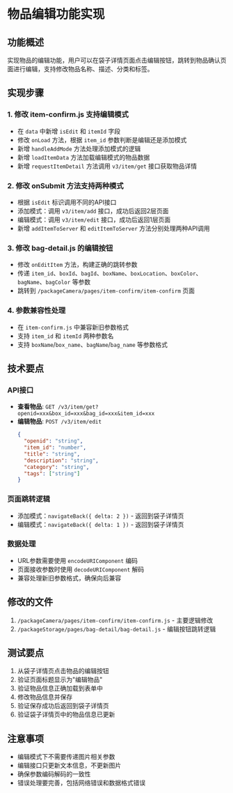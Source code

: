 # 物品编辑功能实现

## 功能概述
实现物品的编辑功能，用户可以在袋子详情页面点击编辑按钮，跳转到物品确认页面进行编辑，支持修改物品名称、描述、分类和标签。

## 实现步骤

### 1. 修改 item-confirm.js 支持编辑模式
- 在 `data` 中新增 `isEdit` 和 `itemId` 字段
- 修改 `onLoad` 方法，根据 `item_id` 参数判断是编辑还是添加模式
- 新增 `handleAddMode` 方法处理添加模式的逻辑
- 新增 `loadItemData` 方法加载编辑模式的物品数据
- 新增 `requestItemDetail` 方法调用 `v3/item/get` 接口获取物品详情

### 2. 修改 onSubmit 方法支持两种模式
- 根据 `isEdit` 标识调用不同的API接口
- 添加模式：调用 `v3/item/add` 接口，成功后返回2层页面
- 编辑模式：调用 `v3/item/edit` 接口，成功后返回1层页面
- 新增 `addItemToServer` 和 `editItemToServer` 方法分别处理两种API调用

### 3. 修改 bag-detail.js 的编辑按钮
- 修改 `onEditItem` 方法，构建正确的跳转参数
- 传递 `item_id`、`boxId`、`bagId`、`boxName`、`boxLocation`、`boxColor`、`bagName`、`bagColor` 等参数
- 跳转到 `/packageCamera/pages/item-confirm/item-confirm` 页面

### 4. 参数兼容性处理
- 在 `item-confirm.js` 中兼容新旧参数格式
- 支持 `item_id` 和 `itemId` 两种参数名
- 支持 `boxName`/`box_name`、`bagName`/`bag_name` 等参数格式

## 技术要点

### API接口
- **查看物品**: `GET /v3/item/get?openid=xxx&box_id=xxx&bag_id=xxx&item_id=xxx`
- **编辑物品**: `POST /v3/item/edit`
  ```json
  {
    "openid": "string",
    "item_id": "number",
    "title": "string",
    "description": "string",
    "category": "string",
    "tags": ["string"]
  }
  ```

### 页面跳转逻辑
- 添加模式：`navigateBack({ delta: 2 })` - 返回到袋子详情页
- 编辑模式：`navigateBack({ delta: 1 })` - 返回到袋子详情页

### 数据处理
- URL参数需要使用 `encodeURIComponent` 编码
- 页面接收参数时使用 `decodeURIComponent` 解码
- 兼容处理新旧参数格式，确保向后兼容

## 修改的文件
1. `/packageCamera/pages/item-confirm/item-confirm.js` - 主要逻辑修改
2. `/packageStorage/pages/bag-detail/bag-detail.js` - 编辑按钮跳转逻辑

## 测试要点
1. 从袋子详情页点击物品的编辑按钮
2. 验证页面标题显示为"编辑物品"
3. 验证物品信息正确加载到表单中
4. 修改物品信息并保存
5. 验证保存成功后返回到袋子详情页
6. 验证袋子详情页中的物品信息已更新

## 注意事项
- 编辑模式下不需要传递图片相关参数
- 编辑接口只更新文本信息，不更新图片
- 确保参数编码解码的一致性
- 错误处理要完善，包括网络错误和数据格式错误
